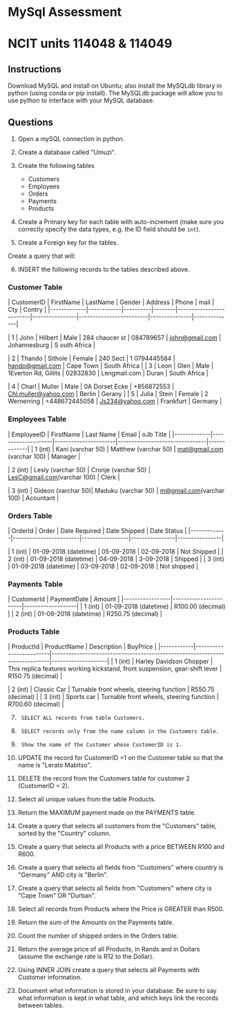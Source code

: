 # MySql Assessment
# NCIT units 114048 & 114049

## Instructions
Download MySQL and install on Ubuntu; also install the MySQLdb library in python (using conda or pip install).
The MySQLdb package will allow you to use python to interface with your MySQL database.


## Questions

1. Open a mySQL connection in python.
2. Create a database called "Umuzi".

3. Create the following tables
    - Customers
    - Employees
    - Orders
    - Payments
    - Products

4. Create a Primary key for each table with auto-increment (make sure you correctly specify the data types, e.g. the ID field should be `int`).
5. Create a Foreign key for the tables.

Create a query that will:

6. INSERT the following records to the tables described above.

### Customer Table

| CustomerID  | FirstName  |LastName  | Gender |Address                 | Phone          | mail                   | Cty          | Contry      |
|-------------|------------|----------|--------|-------------------------|----------------|-------------------------|---------------|--------------|
| 1           | John       | Hilbert  |Male    | 284 chaucer st          | 084789657      | john@gmail.com          | Johannesburg  | South Africa |
| 2           | Thando     | Sithole  | Female | 240 Sect                | 10794445584    |hando@gmail.com         | Cape Town     | South Africa |
|3            | Leon       |Glen     | Male   | 1Everton Rd, Gillits   | 02832830      | Lengmail.com           | Duran        | South Africa |
| 4           |Charl      | Muller   | Male   | 0A Dorset Ecke         | +856872553    | Chl.muller@yahoo.com   | Berlin        | Gerany      |
| 5           | Julia      | Stein    |Female  | 2 Wernerring            | +448672445058  | Js234@yahoo.com         |Frankfurt     | Germany      | 


### Employees Table

| EmployeeID  | FirstName          |Last Name            | Email                          |oJb Title   | 
|-------------|--------------------|----------------------|--------------------------------|-------------|
| 1 (int)     |Kani (varchar 50)  | Matthew (varchar 50) |mat@gmail.com (varchar 100)   | Manager     |
| 2 (int)     | Lesly (varchar 50) |Cronje (varchar 50)  | LesC@gmail.com(varchar 100)    | Clerk       |
| 3 (int)     |Gideon (varchar 50)| Maduku (varchar 50)  |m@gmail.com(varchar 100)      | Acountant  | 

### Orders Table

| OrderId     |Order                  | DateRequired    | DateShipped    | DateStatus     |
|-------------|------------------------|-----------------|----------------|----------------|
| 1 (int)     |01-09-2018 (datetime)  | 05-09-2018      | 02-09-2018     | Not Shipped    |
| 2 (int)     |01-09-2018 (datetime)  | 04-09-2018      |3-09-2018     | Shipped        |
| 3 (int)     | 01-09-2018 (datetime)  |03-09-2018      | 02-09-2018     | Not shipped    |

### Payments Table

| CustomerId      | PaymentDate           |Amount            |
|-----------------|-----------------------|-------------------|
| 1 (int)         |01-09-2018 (datetime) | R100.00 (decimal) |
| 2 (int)         | 01-09-2018 (datetime) |R250.75 (decimal) |

### Products Table

| ProductId  | ProductName             |Description                                                                 | BuyPrice           |
|------------|-------------------------|-----------------------------------------------------------------------------|--------------------|
| 1 (int)    |Harley Davidson Chopper | This replica features working kickstand, front suspension, gear-shift lever | R150.75 (decimal)  |
| 2 (int)    |Classic Car             | Turnable front wheels, steering function                                    | R550.75 (decimal)  |
| 3 (int)    | Sports car              | Turnable front wheels, steering function                                    |R700.60 (decimal)  |   

7.  	SELECT ALL records from table Customers.

8.  	SELECT records only from the name column in the Customers table.

9.  	Show the name of the Customer whose CustomerID is 1.

10.  UPDATE the record for CustomerID =1  on the Customer table so that the name is "Lerato Mabitso".

11.  DELETE the record from the Customers table for customer 2 (CustomerID = 2).

12.  Select all unique values from the table Products.

13.  Return the MAXIMUM payment made on the PAYMENTS table.

14.  Create a query that selects all customers from the "Customers" table, sorted by the "Country" column.

15.  Create a query that selects all Products with a price BETWEEN R100 and R600.

16.  Create a query that selects all fields from "Customers" where country is "Germany" AND city is "Berlin".

17.  Create a query that selects all fields from "Customers" where city is "Cape Town" OR "Durban".

18.  Select all records from Products where the Price is GREATER than R500.

19.  Return the sum of the Amounts on the Payments table.

20.  Count the number of shipped orders in the Orders table.

21.  Return the average price of all Products, in Rands and in Dollars (assume the exchange rate is R12 to the Dollar).

22.  Using INNER JOIN create a query that selects all Payments with Customer information.

23.  Document what information is stored in your database. Be sure to say what information is kept in what table, and which keys link the records between tables.
